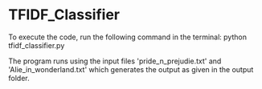 # TFIDF_Classifier

To execute the code, run the following command in the terminal:
  python tfidf_classifier.py
 
The program runs using the input files 'pride_n_prejudie.txt' and 'Alie_in_wonderland.txt' which generates the output as given in the output folder.

